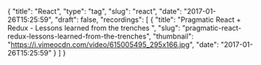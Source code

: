 {
  "title": "React",
  "type": "tag",
  "slug": "react",
  "date": "2017-01-26T15:25:59",
  "draft": false,
  "recordings": [
    {
      "title": "Pragmatic React + Redux - Lessons learned from the trenches ",
      "slug": "pragmatic-react-redux-lessons-learned-from-the-trenches",
      "thumbnail": "https://i.vimeocdn.com/video/615005495_295x166.jpg",
      "date": "2017-01-26T15:25:59"
    }
  ]
}